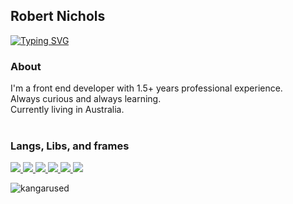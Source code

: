 ## Robert Nichols
[![Typing SVG](https://readme-typing-svg.demolab.com?font=Fira+Code&pause=1000&width=435&lines=React+%F0%9F%94%A5;Rust+%F0%9F%A6%80;C%23+%F0%9F%8E%AE)](https://git.io/typing-svg)

<h3 align="left">About</h3>
I'm a front end developer with 1.5+ years professional experience. </br>
Always curious and always learning. </br>
Currently living in Australia.

</br>
</br>
<h3 align="left">Langs, Libs, and frames</h3>
<p align="left">
    <a href="https://reactjs.org/" target="_blank">
        <img
            src="https://img.shields.io/badge/React-black?&style=for-the-badge&logo=react"
        />
    </a>
    <a href="https://www.rust-lang.org/" target="_blank">
        <img
            src="https://img.shields.io/badge/Rust-black?&style=for-the-badge&logo=rust"
        />
    </a>
    <a href="https://github.com/leptos-rs/leptos" target="_blank">
        <img
            src="https://img.shields.io/badge/Leptos-black?&style=for-the-badge&logo=leptos"
        />
    </a>
     <a href="https://www.typescriptlang.org/" target="_blank">
        <img
            src="https://img.shields.io/badge/Typescript-black?&style=for-the-badge&logo=typescript"
        />
    </a>
    <a href="https://dotnet.microsoft.com/en-us/" target="_blank">
        <img
            src="https://img.shields.io/badge/Dotnet-black?&style=for-the-badge&logo=dotnet"
        />
    </a>
    <a href="https://nodejs.org/en/" target="_blank">
        <img
            src="https://img.shields.io/badge/NodeJS-black?&style=for-the-badge&logo=node.js"
        />
    </a>
</p>

<p><a><img src="https://github-readme-stats.vercel.app/api/top-langs/?username=kangarused&langs_count=10&theme=tokyonight" alt="kangarused"/></a></p>
